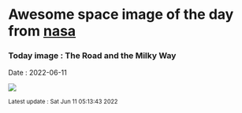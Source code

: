 
# Awesome space image of the day from [nasa](https://api.nasa.gov/)

### Today image : The Road and the Milky Way

Date : 2022-06-11


![](https://apod.nasa.gov/apod/image/2206/MilkyWayArchCumeada-fb1200.jpg)

<small>Latest update : Sat Jun 11 05:13:43 2022</small>


